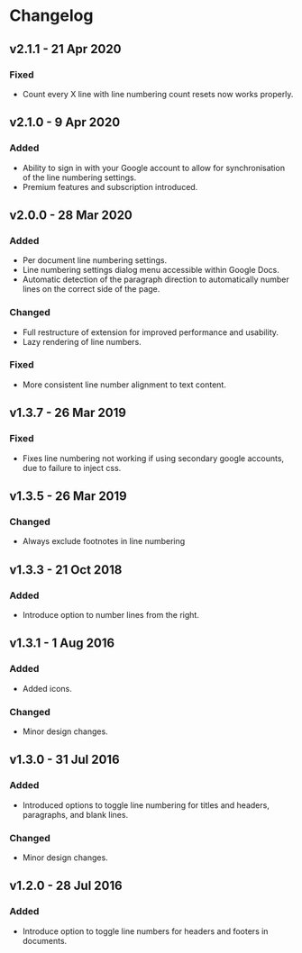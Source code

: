 # Changelog

## v2.1.1 - 21 Apr 2020

### Fixed

* Count every X line with line numbering count resets now works properly.

## v2.1.0 - 9 Apr 2020

### Added

* Ability to sign in with your Google account to allow for synchronisation of the line numbering settings.
* Premium features and subscription introduced.

## v2.0.0 - 28 Mar 2020

### Added

* Per document line numbering settings.
* Line numbering settings dialog menu accessible within Google Docs.
* Automatic detection of the paragraph direction to automatically number lines on the correct side of the page.

### Changed

* Full restructure of extension for improved performance and usability.
* Lazy rendering of line numbers.

### Fixed

* More consistent line number alignment to text content.

## v1.3.7 - 26 Mar 2019

### Fixed

* Fixes line numbering not working if using secondary google accounts, due to failure to inject css.

## v1.3.5 - 26 Mar 2019

### Changed

* Always exclude footnotes in line numbering

## v1.3.3 - 21 Oct 2018

### Added

* Introduce option to number lines from the right.

## v1.3.1 - 1 Aug 2016

### Added

* Added icons.

### Changed

* Minor design changes.

## v1.3.0 - 31 Jul 2016

### Added

* Introduced options to toggle line numbering for titles and headers, paragraphs, and blank lines.

### Changed

* Minor design changes.

## v1.2.0 - 28 Jul 2016

### Added

* Introduce option to toggle line numbers for headers and footers in documents.



